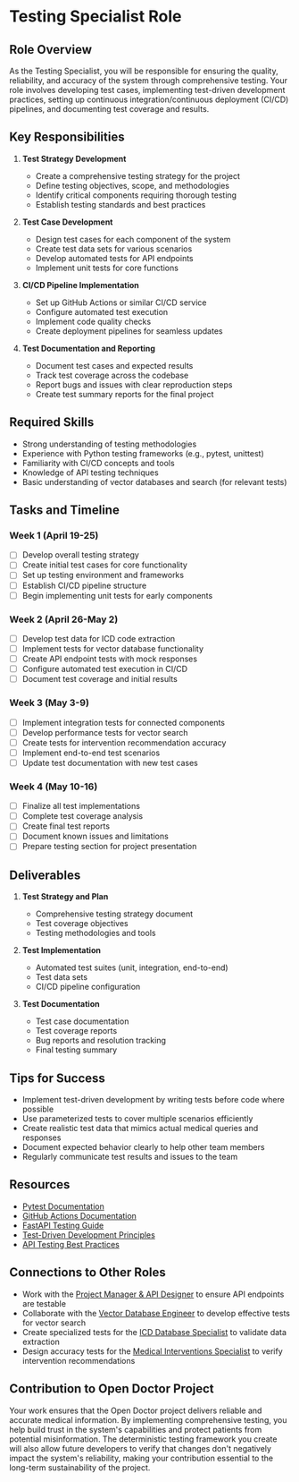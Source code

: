 # Testing Specialist Role

## Role Overview

As the Testing Specialist, you will be responsible for ensuring the quality, reliability, and accuracy of the system through comprehensive testing. Your role involves developing test cases, implementing test-driven development practices, setting up continuous integration/continuous deployment (CI/CD) pipelines, and documenting test coverage and results.

## Key Responsibilities

1. **Test Strategy Development**
   - Create a comprehensive testing strategy for the project
   - Define testing objectives, scope, and methodologies
   - Identify critical components requiring thorough testing
   - Establish testing standards and best practices

2. **Test Case Development**
   - Design test cases for each component of the system
   - Create test data sets for various scenarios
   - Develop automated tests for API endpoints
   - Implement unit tests for core functions

3. **CI/CD Pipeline Implementation**
   - Set up GitHub Actions or similar CI/CD service
   - Configure automated test execution
   - Implement code quality checks
   - Create deployment pipelines for seamless updates

4. **Test Documentation and Reporting**
   - Document test cases and expected results
   - Track test coverage across the codebase
   - Report bugs and issues with clear reproduction steps
   - Create test summary reports for the final project

## Required Skills

- Strong understanding of testing methodologies
- Experience with Python testing frameworks (e.g., pytest, unittest)
- Familiarity with CI/CD concepts and tools
- Knowledge of API testing techniques
- Basic understanding of vector databases and search (for relevant tests)

## Tasks and Timeline

### Week 1 (April 19-25)
- [ ] Develop overall testing strategy
- [ ] Create initial test cases for core functionality
- [ ] Set up testing environment and frameworks
- [ ] Establish CI/CD pipeline structure
- [ ] Begin implementing unit tests for early components

### Week 2 (April 26-May 2)
- [ ] Develop test data for ICD code extraction
- [ ] Implement tests for vector database functionality
- [ ] Create API endpoint tests with mock responses
- [ ] Configure automated test execution in CI/CD
- [ ] Document test coverage and initial results

### Week 3 (May 3-9)
- [ ] Implement integration tests for connected components
- [ ] Develop performance tests for vector search
- [ ] Create tests for intervention recommendation accuracy
- [ ] Implement end-to-end test scenarios
- [ ] Update test documentation with new test cases

### Week 4 (May 10-16)
- [ ] Finalize all test implementations
- [ ] Complete test coverage analysis
- [ ] Create final test reports
- [ ] Document known issues and limitations
- [ ] Prepare testing section for project presentation

## Deliverables

1. **Test Strategy and Plan**
   - Comprehensive testing strategy document
   - Test coverage objectives
   - Testing methodologies and tools

2. **Test Implementation**
   - Automated test suites (unit, integration, end-to-end)
   - Test data sets
   - CI/CD pipeline configuration

3. **Test Documentation**
   - Test case documentation
   - Test coverage reports
   - Bug reports and resolution tracking
   - Final testing summary

## Tips for Success

- Implement test-driven development by writing tests before code where possible
- Use parameterized tests to cover multiple scenarios efficiently
- Create realistic test data that mimics actual medical queries and responses
- Document expected behavior clearly to help other team members
- Regularly communicate test results and issues to the team

## Resources

- [Pytest Documentation](https://docs.pytest.org/)
- [GitHub Actions Documentation](https://docs.github.com/en/actions)
- [FastAPI Testing Guide](https://fastapi.tiangolo.com/tutorial/testing/)
- [Test-Driven Development Principles](https://www.agilealliance.org/glossary/tdd/)
- [API Testing Best Practices](https://testguild.com/api-testing-best-practices/)

## Connections to Other Roles

- Work with the [Project Manager & API Designer](./Student1_ProjectManager.md) to ensure API endpoints are testable
- Collaborate with the [Vector Database Engineer](./Student3_VectorDB.md) to develop effective tests for vector search
- Create specialized tests for the [ICD Database Specialist](./Student2_ICDSpecialist.md) to validate data extraction
- Design accuracy tests for the [Medical Interventions Specialist](./Student4_Interventions.md) to verify intervention recommendations

## Contribution to Open Doctor Project

Your work ensures that the Open Doctor project delivers reliable and accurate medical information. By implementing comprehensive testing, you help build trust in the system's capabilities and protect patients from potential misinformation. The deterministic testing framework you create will also allow future developers to verify that changes don't negatively impact the system's reliability, making your contribution essential to the long-term sustainability of the project. 